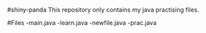 #shiny-panda
This repository only contains my java practising files.

#Files
-main.java
-learn.java
-newfile.java
-prac.java
